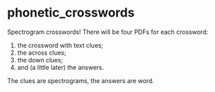 # phonetic_crosswords
Spectrogram crosswords!
There will be four PDFs for each crossword:

1. the crossword with text clues;
2. the across clues;
3. the down clues;
4. and (a little later) the answers.

The clues are spectrograms, the answers are word.
